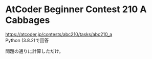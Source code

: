 # AtCoder Beginner Contest 210 A Cabbages  
https://atcoder.jp/contests/abc210/tasks/abc210_a  
Python (3.8.2)で回答  

問題の通りに計算しただけ。
